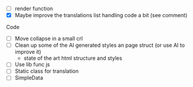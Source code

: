 
- [ ] render function
- [x] Maybe improve the translations list handling code a bit (see comment)

Code

- [ ] Move collapse in a small crl
- [ ] Clean up some of the AI generated styles an page struct (or use AI to improve it)
  - state of the art html structure and styles
- [ ] Use lib func js
- [ ] Static class for translation
- [ ] SimpleData
